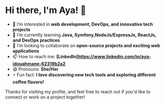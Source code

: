 # Hi there, I'm Aya! 👋

- 👀 I’m interested in **web development, DevOps, and innovative tech projects**
- 🌱 I’m currently learning **Java, Symfony,NodeJs/ExpressJs, ReactJs, and DevOps practices**
- 💞️ I’m looking to collaborate on **open-source projects and exciting web applications**
- 📫 How to reach me: **[LinkedIn]https://www.linkedin.com/in/aya-idouahmane-62319b2a2**
- 😄 Pronouns: **She/Her**
- ⚡ Fun fact: **I love discovering new tech tools and exploring different coffee flavors!**

Thanks for visiting my profile, and feel free to reach out if you'd like to connect or work on a project together!


<!---
ayaidhe/ayaidhe is a ✨ special ✨ repository because its `README.md` (this file) appears on your GitHub profile.
You can click the Preview link to take a look at your changes.
--->

